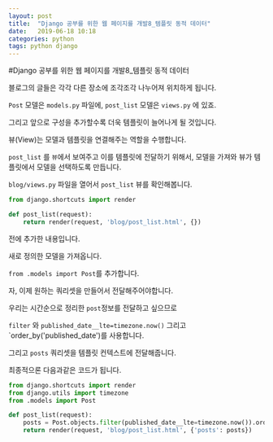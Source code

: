 ```yaml
---
layout: post
title:  "Django 공부를 위한 웹 페이지를 개발8_템플릿 동적 데이터"
date:   2019-06-18 10:18
categories: python
tags: python django
---
```


#Django 공부를 위한 웹 페이지를 개발8_템플릿 동적 데이터

블로그의 글들은 각각 다른 장소에 조각조각 나누어져 위치하게 됩니다.

`Post` 모델은 `models.py` 파일에, `post_list` 모델은 `views.py` 에 있죠.

그리고 앞으로 구성을 추가할수록 더욱 템플릿이 늘어나게 될 것입니다.

뷰(View)는 모델과 템플릿을 연결해주는 역할을 수행합니다.

`post_list` 를 `뷰`에서 보여주고 이를 템플릿에 전달하기 위해서, 모델을 가져와 뷰가 템플릿에서 모델을 선택하도록 만듭니다.

`blog/views.py` 파일을 열어서 `post_list` 뷰를 확인해봅니다.

```python
from django.shortcuts import render

def post_list(request):
    return render(request, 'blog/post_list.html', {})
```

전에 추가한 내용입니다.

새로 정의한 모델을 가져옵니다.

`from .models import Post`를 추가합니다.

자, 이제 원하는 쿼리셋을 만들어서 전달해주어야합니다.

우리는 시간순으로 정리한 `post`정보를 전달하고 싶으므로

`filter` 와 `published_date__lte=timezone.now()` 그리고 `order_by('published_date')를 사용합니다.

그리고 `posts` 쿼리셋을 템플릿 컨텍스트에 전달해줍니다.

최종적으론 다음과같은 코드가 됩니다.

```python
from django.shortcuts import render
from django.utils import timezone
from .models import Post

def post_list(request):
    posts = Post.objects.filter(published_date__lte=timezone.now()).order_by('published_date')
    return render(request, 'blog/post_list.html', {'posts': posts})
```

